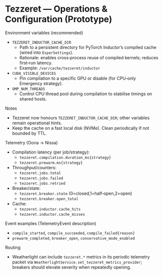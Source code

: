 # Tezzeret — Operations & Configuration (Prototype)

Environment variables (recommended)
- `TEZZERET_INDUCTOR_CACHE_DIR`
  - Path to a persistent directory for PyTorch Inductor’s compiled cache (wired into `EsperSettings`).
  - Rationale: enables cross‑process reuse of compiled kernels; reduces first‑run latency.
  - Example: `/var/cache/tezzeret/inductor`
- `CUDA_VISIBLE_DEVICES`
  - Pin compilation to a specific GPU or disable (for CPU‑only Emergency strategy).
- `OMP_NUM_THREADS`
  - Control CPU thread pool during compilation to stabilise timings on shared hosts.

Notes
- Tezzeret now honours `TEZZERET_INDUCTOR_CACHE_DIR`; other variables remain operational hints.
- Keep the cache on a fast local disk (NVMe). Clean periodically if not bounded by TTL.

Telemetry (Oona → Nissa)
- Compilation latency (per job/strategy):
  - `tezzeret.compilation.duration_ms{strategy}`
  - `tezzeret.prewarm.ms{strategy}`
- Throughput/counters:
  - `tezzeret.jobs.total`
  - `tezzeret.jobs.failed`
  - `tezzeret.jobs.retried`
- Breaker/state:
  - `tezzeret.breaker.state` (0=closed,1=half‑open,2=open)
  - `tezzeret.breaker.open_total`
- Cache:
  - `tezzeret.inductor.cache_hits`
  - `tezzeret.inductor.cache_misses`

Event examples (TelemetryEvent description)
- `compile_started`, `compile_succeeded`, `compile_failed{reason}`
- `prewarm_completed`, `breaker_open`, `conservative_mode_enabled`

Routing
- Weatherlight can include `tezzeret.*` metrics in its periodic telemetry packet via `WeatherlightService.set_tezzeret_metrics_provider`; breakers should elevate severity when repeatedly opening.
